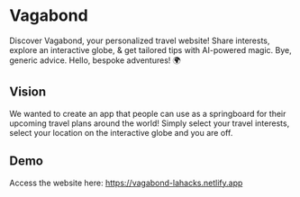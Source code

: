 # Vagabond

Discover Vagabond, your personalized travel website! Share interests, explore an interactive globe, & get tailored tips with AI-powered magic. Bye, generic advice. Hello, bespoke adventures! 🌍 

## Vision

We wanted to create an app that people can use as a springboard for their upcoming travel plans around the world! Simply select your travel interests, select your location on the interactive globe and you are off. 

## Demo

Access the website here: https://vagabond-lahacks.netlify.app
